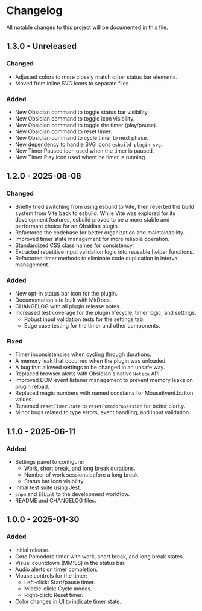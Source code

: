 # Changelog

All notable changes to this project will be documented in this file.

## 1.3.0 - Unreleased

### Changed

- Adjusted colors to more closely match other status bar elements.
- Moved from inline SVG icons to separate files.

### Added

- New Obsidian command to toggle status bar visibility.
- New Obsidian command to toggle icon visibility.
- New Obsidian command to toggle the timer (play/pause).
- New Obsidian command to reset timer.
- New Obsidian command to cycle timer to next phase.
- New dependency to handle SVG icons `esbuild-plugin-svg`.
- New Timer Paused icon used when the timer is paused.
- New Timer Play icon used whent he timer is running.

## 1.2.0 - 2025-08-08

### Changed

- Briefly tried switching from using esbuild to Vite, then reverted the build system from Vite back to esbuild. While Vite was explored for its development features, esbuild proved to be a more stable and performant choice for an Obsidian plugin.
- Refactored the codebase for better organization and maintainability.
- Improved timer state management for more reliable operation.
- Standardized CSS class names for consistency.
- Extracted repetitive input validation logic into reusable helper functions.
- Refactored timer methods to eliminate code duplication in interval management.

### Added

- New opt-in status bar icon for the plugin.
- Documentation site built with MkDocs.
- CHANGELOG with all plugin release notes.
- Increased test coverage for the plugin lifecycle, timer logic, and settings.
  - Robust input validation tests for the settings tab.
  - Edge case testing for the timer and other components.

### Fixed

- Timer inconsistencies when cycling through durations.
- A memory leak that occurred when the plugin was unloaded.
- A bug that allowed settings to be changed in an unsafe way.
- Replaced browser alerts with Obsidian's native `Notice` API.
- Improved DOM event listener management to prevent memory leaks on plugin reload.
- Replaced magic numbers with named constants for MouseEvent.button values.
- Renamed `resetTimerState` to `resetPomodoroSession` for better clarity.
- Minor bugs related to type errors, event handling, and input validation.

## 1.1.0 - 2025-06-11

### Added

- Settings panel to configure:
  - Work, short break, and long break durations.
  - Number of work sessions before a long break.
  - Status bar icon visibility.
- Initial test suite using Jest.
- `pnpm` and `ESLint` to the development workflow.
- README and CHANGELOG files.

## 1.0.0 - 2025-01-30

### Added

- Initial release.
- Core Pomodoro timer with work, short break, and long break states.
- Visual countdown (MM:SS) in the status bar.
- Audio alerts on timer completion.
- Mouse controls for the timer:
  - Left-click: Start/pause timer.
  - Middle-click: Cycle modes.
  - Right-click: Reset timer.
- Color changes in UI to indicate timer state.
